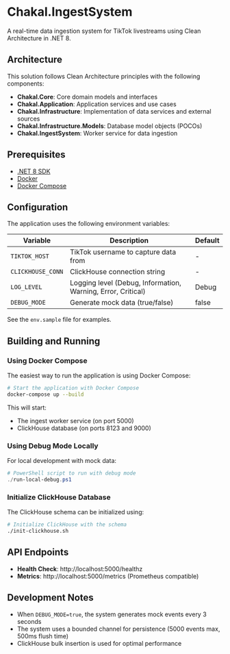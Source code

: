 # Chakal.IngestSystem

A real-time data ingestion system for TikTok livestreams using Clean Architecture in .NET 8.

## Architecture

This solution follows Clean Architecture principles with the following components:

- **Chakal.Core**: Core domain models and interfaces
- **Chakal.Application**: Application services and use cases
- **Chakal.Infrastructure**: Implementation of data services and external sources
- **Chakal.Infrastructure.Models**: Database model objects (POCOs)
- **Chakal.IngestSystem**: Worker service for data ingestion

## Prerequisites

- [.NET 8 SDK](https://dotnet.microsoft.com/en-us/download/dotnet/8.0)
- [Docker](https://www.docker.com/products/docker-desktop/)
- [Docker Compose](https://docs.docker.com/compose/install/)

## Configuration

The application uses the following environment variables:

| Variable | Description | Default |
|----------|-------------|---------|
| `TIKTOK_HOST` | TikTok username to capture data from | - |
| `CLICKHOUSE_CONN` | ClickHouse connection string | - |
| `LOG_LEVEL` | Logging level (Debug, Information, Warning, Error, Critical) | Debug |
| `DEBUG_MODE` | Generate mock data (true/false) | false |

See the `env.sample` file for examples.

## Building and Running

### Using Docker Compose

The easiest way to run the application is using Docker Compose:

```bash
# Start the application with Docker Compose
docker-compose up --build
```

This will start:
- The ingest worker service (on port 5000)
- ClickHouse database (on ports 8123 and 9000)

### Using Debug Mode Locally

For local development with mock data:

```powershell
# PowerShell script to run with debug mode
./run-local-debug.ps1
```

### Initialize ClickHouse Database

The ClickHouse schema can be initialized using:

```bash
# Initialize ClickHouse with the schema
./init-clickhouse.sh
```

## API Endpoints

- **Health Check**: http://localhost:5000/healthz
- **Metrics**: http://localhost:5000/metrics (Prometheus compatible)

## Development Notes

- When `DEBUG_MODE=true`, the system generates mock events every 3 seconds
- The system uses a bounded channel for persistence (5000 events max, 500ms flush time)
- ClickHouse bulk insertion is used for optimal performance 
